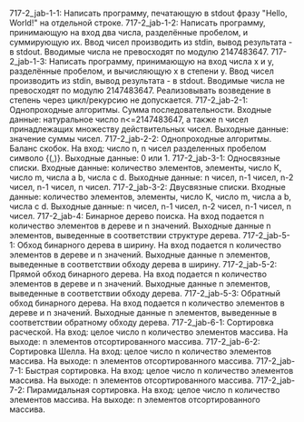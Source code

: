 717-2_jab-1-1: Написать программу, печатающую в stdout фразу "Hello, World!" на отдельной строке.
717-2_jab-1-2: Написать программу, принимающую на вход два числа, разделённые пробелом, и суммирующую их. Ввод чисел производить из stdin, вывод результата - в stdout. Вводимые числа не превосходят по модулю 2147483647.
717-2_jab-1-3: Написать программу, принимающую на вход числа x и y, разделённые пробелом, и вычисляющую x в степени y. Ввод чисел производить из stdin, вывод результата - в stdout. Вводимые числа не превосходят по модулю 2147483647. Реализовывать возведение в степень через цикл/рекурсию не допускается.
717-2_jab-2-1: Однопроходные алгоритмы. Сумма последовательности. Входные данные: натуральное число n<=2147483647, а также n чисел принадлежащих множеству действительных чисел. Выходные данные: значение суммы чисел. 
717-2_jab-2-2: Однопроходные алгоритмы. Баланс скобок. На вход: число n, n чисел разделенных пробелом символо {(,)}. Выходные данные: 0 или 1.
717-2_jab-3-1: Односвязные списки. Входные данные: количество элементов, элементы, число К, число m, числа a b, числа c d. Выходные данные: n чисел, n-1 чисел, n-2 чисел, n-1 чисел, n чисел.
717-2_jab-3-2: Двусвязные списки. Входные данные: количество элементов, элементы, число К, число m, числа a b, числа c d. Выходные данные: n чисел, n-1 чисел, n-2 чисел, n-1 чисел, n чисел.
717-2_jab-4: Бинарное дерево поиска. На вход подается n количество элементов в дереве и n значений. Выходные данные n элементов, выведенные в соответствии структуре дерева.
717-2_jab-5-1: Обход бинарного дерева в ширину. На вход подается n количество элементов в дереве и n значений. Выходные данные n элементов, выведенные в соответствии обходу дерева в ширину.
717-2_jab-5-2: Прямой обход бинарного дерева. На вход подается n количество элементов в дереве и n значений. Выходные данные n элементов, выведенные в соответствии обходу дерева.
717-2_jab-5-3: Обратный обход бинарного дерева. На вход подается n количество элементов в дереве и n значений. Выходные данные n элементов, выведенные в соответствии обратному обходу дерева.
717-2_jab-6-1: Сортировка расческой. На вход: целое число n количество элементов массива. На выходе: n элементов отсортированного массива. 
717-2_jab-6-2: Сортировка Шелла. На вход: целое число n количество элементов массива. На выходе: n элементов отсортированного массива.
717-2_jab-7-1: Быстрая сортировка. На вход: целое число n количество элементов массива. На выходе: n элементов отсортированного массива. 
717-2_jab-7-2: Пирамидальная сортировка. На вход: целое число n количество элементов массива. На выходе: n элементов отсортированного массива.
